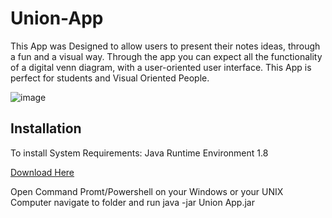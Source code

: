 # Union-App
This App was Designed to allow users to present their notes ideas, through a fun and a visual way. Through the app you can expect all the functionality of a digital venn diagram, with a user-oriented user interface. This App is perfect for students and Visual Oriented People. 

![image](https://user-images.githubusercontent.com/46433229/103976032-b1a56f80-5143-11eb-8c80-fd1e7eb55e00.png)











## Installation 

To install System Requirements: Java Runtime Environment 1.8 

[Download Here](https://drive.google.com/file/d/15skPcEn0BOqWajIBU4JaSw2kYHif6OLy/view?usp=sharing)

Open Command Promt/Powershell on your Windows or your UNIX Computer navigate to folder and run java -jar Union App.jar




